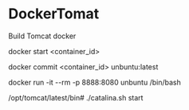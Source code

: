 # DockerTomat
Build Tomcat docker

docker start <container_id>

docker commit <container_id> unbuntu:latest

docker run -it --rm -p 8888:8080 unbuntu /bin/bash


/opt/tomcat/latest/bin# ./catalina.sh start
